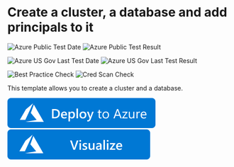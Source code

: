# Create a cluster, a database and add principals to it

![Azure Public Test Date](https://azurequickstartsservice.blob.core.windows.net/badges/101-kusto-cluster-database/PublicLastTestDate.svg)
![Azure Public Test Result](https://azurequickstartsservice.blob.core.windows.net/badges/101-kusto-cluster-database/PublicDeployment.svg)

![Azure US Gov Last Test Date](https://azurequickstartsservice.blob.core.windows.net/badges/101-kusto-cluster-database/FairfaxLastTestDate.svg)
![Azure US Gov Last Test Result](https://azurequickstartsservice.blob.core.windows.net/badges/101-kusto-cluster-database/FairfaxDeployment.svg)

![Best Practice Check](https://azurequickstartsservice.blob.core.windows.net/badges/101-kusto-cluster-database/BestPracticeResult.svg)
![Cred Scan Check](https://azurequickstartsservice.blob.core.windows.net/badges/101-kusto-cluster-database/CredScanResult.svg)

This template allows you to create a cluster and a database.

[![Deploy To Azure](https://raw.githubusercontent.com/Azure/azure-quickstart-templates/master/1-CONTRIBUTION-GUIDE/images/deploytoazure.svg?sanitize=true)]("https://portal.azure.com/#create/Microsoft.Template/uri/https%3A%2F%2Fraw.githubusercontent.com%2FAzure%2Fazure-quickstart-templates%2Fmaster%2F101-kusto-cluster-database%2Fazuredeploy.json")
[![Visualize](https://raw.githubusercontent.com/Azure/azure-quickstart-templates/master/1-CONTRIBUTION-GUIDE/images/visualizebutton.svg?sanitize=true)]("http://armviz.io/#/?load=https%3A%2F%2Fraw.githubusercontent.com%2FAzure%2Fazure-quickstart-templates%2Fmaster%2F101-kusto-cluster-database%2Fazuredeploy.json")
